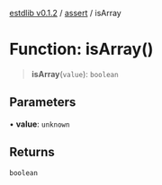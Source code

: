 [estdlib v0.1.2](../wiki/Home) / [assert](../wiki/assert) / isArray

# Function: isArray()

> **isArray**(`value`): `boolean`

## Parameters

• **value**: `unknown`

## Returns

`boolean`
